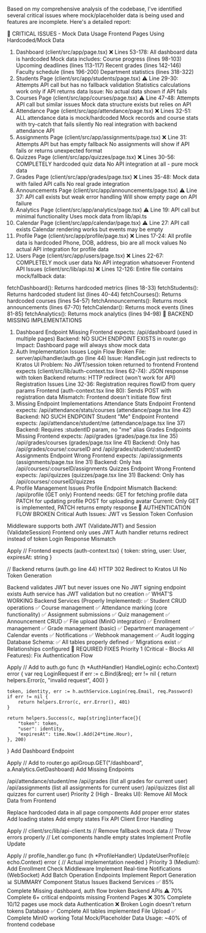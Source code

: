 Based on my comprehensive analysis of the codebase, I've identified several critical issues where mock/placeholder data is being used and features are incomplete. Here's a detailed report:

🔴 CRITICAL ISSUES - Mock Data Usage
Frontend Pages Using Hardcoded/Mock Data
1. Dashboard (client/src/app/page.tsx) ❌
Lines 53-178: All dashboard data is hardcoded
Mock data includes:
Course progress (lines 98-103)
Upcoming deadlines (lines 113-117)
Recent grades (lines 142-146)
Faculty schedule (lines 196-200)
Department statistics (lines 318-322)
2. Students Page (client/src/app/students/page.tsx) ⚠️
Line 29-30: Attempts API call but has no fallback validation
Statistics calculations work only if API returns data
Issue: No actual data shown if API fails
3. Courses Page (client/src/app/courses/page.tsx) ⚠️
Line 47-48: Attempts API call but similar issues
Mock data structure exists but relies on API
4. Attendance Page (client/src/app/attendance/page.tsx) ❌
Lines 32-51: ALL attendance data is mock/hardcoded
Mock records and course stats with try-catch that fails silently
No real integration with backend attendance API
5. Assignments Page (client/src/app/assignments/page.tsx) ❌
Line 31: Attempts API but has empty fallback
No assignments will show if API fails or returns unexpected format
6. Quizzes Page (client/src/app/quizzes/page.tsx) ❌
Lines 30-56: COMPLETELY hardcoded quiz data
No API integration at all - pure mock data
7. Grades Page (client/src/app/grades/page.tsx) ❌
Lines 35-48: Mock data with failed API calls
No real grade integration
8. Announcements Page (client/src/app/announcements/page.tsx) ⚠️
Line 37: API call exists but weak error handling
Will show empty page on API failure
9. Analytics Page (client/src/app/analytics/page.tsx) ⚠️
Line 19: API call but minimal functionality
Uses mock data from lib/api.ts
10. Calendar Page (client/src/app/calendar/page.tsx) ⚠️
Line 27: API call exists
Calendar rendering works but events may be empty
11. Profile Page (client/src/app/profile/page.tsx) ❌
Lines 17-24: All profile data is hardcoded
Phone, DOB, address, bio are all mock values
No actual API integration for profile data
12. Users Page (client/src/app/users/page.tsx) ❌
Lines 22-67: COMPLETELY mock user data
No API integration whatsoever
Frontend API Issues (client/src/lib/api.ts) ❌
Lines 12-126: Entire file contains mock/fallback data:

fetchDashboard(): Returns hardcoded metrics (lines 18-33)
fetchStudents(): Returns hardcoded student list (lines 40-44)
fetchCourses(): Returns hardcoded courses (lines 54-57)
fetchAnnouncements(): Returns mock announcements (lines 67-70)
fetchCalendar(): Returns mock events (lines 81-85)
fetchAnalytics(): Returns mock analytics (lines 94-98)
🔴 BACKEND MISSING IMPLEMENTATIONS
1. Dashboard Endpoint Missing
Frontend expects: /api/dashboard (used in multiple pages)
Backend: NO SUCH ENDPOINT EXISTS in router.go
Impact: Dashboard page will always show mock data
2. Auth Implementation Issues
Login Flow Broken
File: server/api/handler/auth.go (line 44)
Issue: HandleLogin just redirects to Kratos UI
Problem: No JWT/session token returned to frontend
Frontend expects (client/src/lib/auth-context.tsx lines 62-74): JSON response with token
Backend returns: HTTP redirect (won't work for API)
Registration Issues
Line 32-36: Registration requires flowID from query params
Frontend (auth-context.tsx line 80): Sends POST with registration data
Mismatch: Frontend doesn't initiate flow first
3. Missing Endpoint Implementations
Attendance Stats Endpoint
Frontend expects: /api/attendance/stats/courses (attendance/page.tsx line 42)
Backend: NO SUCH ENDPOINT
Student "Me" Endpoint
Frontend expects: /api/attendance/student/me (attendance/page.tsx line 37)
Backend: Requires :studentID param, no "me" alias
Grades Endpoints Missing
Frontend expects:
/api/grades (grades/page.tsx line 35)
/api/grades/courses (grades/page.tsx line 41)
Backend: Only has /api/grades/course/:courseID and /api/grades/student/:studentID
Assignments Endpoint Wrong
Frontend expects: /api/assignments (assignments/page.tsx line 31)
Backend: Only has /api/courses/:courseID/assignments
Quizzes Endpoint Wrong
Frontend expects: /api/quizzes (quizzes/page.tsx line 31)
Backend: Only has /api/courses/:courseID/quizzes
4. Profile Management Issues
Profile Endpoint Mismatch
Backend: /api/profile (GET only)
Frontend needs:
GET for fetching profile data
PATCH for updating profile
POST for uploading avatar
Current: Only GET is implemented, PATCH returns empty response
🔴 AUTHENTICATION FLOW BROKEN
Critical Auth Issues:
JWT vs Session Token Confusion

Middleware supports both JWT (ValidateJWT) and Session (ValidateSession)
Frontend only uses JWT
Auth handler returns redirect instead of token
Login Response Mismatch


Apply
// Frontend expects (auth-context.tsx)
{
  token: string,
  user: User,
  expiresAt: string
}

// Backend returns (auth.go line 44)
HTTP 302 Redirect to Kratos UI
No Token Generation

Backend validates JWT but never issues one
No JWT signing endpoint exists
Auth service has JWT validation but no creation
✅ WHAT'S WORKING
Backend Services (Properly Implemented):
✅ Student CRUD operations
✅ Course management
✅ Attendance marking (core functionality)
✅ Assignment submissions
✅ Quiz management
✅ Announcement CRUD
✅ File upload (MinIO integration)
✅ Enrollment management
✅ Grade management (basic)
✅ Department management
✅ Calendar events
✅ Notifications
✅ Webhook management
✅ Audit logging
Database Schema:
✅ All tables properly defined
✅ Migrations exist
✅ Relationships configured
🔧 REQUIRED FIXES
Priority 1 (Critical - Blocks All Features):
Fix Authentication Flow


Apply
// Add to auth.go
func (h *AuthHandler) HandleLogin(c echo.Context) error {
    var req LoginRequest
    if err := c.Bind(&req); err != nil {
        return helpers.Error(c, "invalid request", 400)
    }
    
    token, identity, err := h.authService.Login(req.Email, req.Password)
    if err != nil {
        return helpers.Error(c, err.Error(), 401)
    }
    
    return helpers.Success(c, map[string]interface{}{
        "token": token,
        "user": identity,
        "expiresAt": time.Now().Add(24*time.Hour),
    }, 200)
}
Add Dashboard Endpoint


Apply
// Add to router.go
apiGroup.GET("/dashboard", a.Analytics.GetDashboard)
Add Missing Endpoints

/api/attendance/student/me
/api/grades (list all grades for current user)
/api/assignments (list all assignments for current user)
/api/quizzes (list all quizzes for current user)
Priority 2 (High - Breaks UI):
Remove All Mock Data from Frontend

Replace hardcoded data in all page components
Add proper error states
Add loading states
Add empty states
Fix API Client Error Handling


Apply
// client/src/lib/api-client.ts
// Remove fallback mock data
// Throw errors properly
// Let components handle empty states
Implement Profile Update


Apply
// profile_handler.go
func (h *ProfileHandler) UpdateUserProfile(c echo.Context) error {
    // Actual implementation needed
}
Priority 3 (Medium):
Add Enrollment Check Middleware
Implement Real-time Notifications (WebSocket)
Add Batch Operation Endpoints
Implement Report Generation
📊 SUMMARY
Component	Status	Issues
Backend Services	✅ 85% Complete	Missing dashboard, auth flow broken
Backend APIs	⚠️ 70% Complete	6+ critical endpoints missing
Frontend Pages	❌ 30% Complete	10/12 pages use mock data
Authentication	❌ Broken	Login doesn't return tokens
Database	✅ Complete	All tables implemented
File Upload	✅ Complete	MinIO working
Total Mock/Placeholder Data Usage: ~40% of frontend codebase